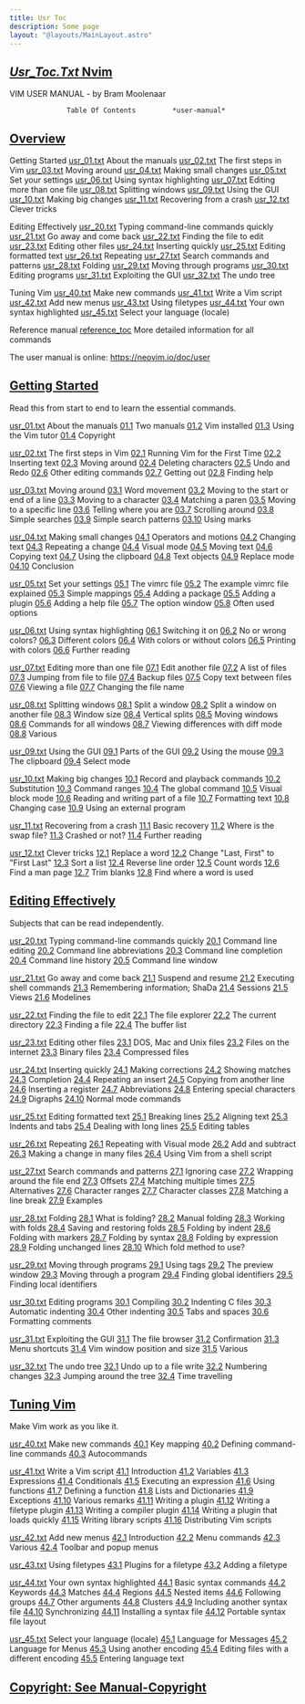 ```yaml
---
title: Usr Toc
description: Some page
layout: "@layouts/MainLayout.astro"
---
```



## <a id="" class="section-title" href="#">*Usr_Toc.Txt*	Nvim</a> 

VIM USER MANUAL - by Bram Moolenaar

			      Table Of Contents			*user-manual*


## <a id="" class="section-title" href="#">Overview</a> 

Getting Started
[usr_01.txt](#usr_01.txt)  About the manuals
[usr_02.txt](#usr_02.txt)  The first steps in Vim
[usr_03.txt](#usr_03.txt)  Moving around
[usr_04.txt](#usr_04.txt)  Making small changes
[usr_05.txt](#usr_05.txt)  Set your settings
[usr_06.txt](#usr_06.txt)  Using syntax highlighting
[usr_07.txt](#usr_07.txt)  Editing more than one file
[usr_08.txt](#usr_08.txt)  Splitting windows
[usr_09.txt](#usr_09.txt)  Using the GUI
[usr_10.txt](#usr_10.txt)  Making big changes
[usr_11.txt](#usr_11.txt)  Recovering from a crash
[usr_12.txt](#usr_12.txt)  Clever tricks

Editing Effectively
[usr_20.txt](#usr_20.txt)  Typing command-line commands quickly
[usr_21.txt](#usr_21.txt)  Go away and come back
[usr_22.txt](#usr_22.txt)  Finding the file to edit
[usr_23.txt](#usr_23.txt)  Editing other files
[usr_24.txt](#usr_24.txt)  Inserting quickly
[usr_25.txt](#usr_25.txt)  Editing formatted text
[usr_26.txt](#usr_26.txt)  Repeating
[usr_27.txt](#usr_27.txt)  Search commands and patterns
[usr_28.txt](#usr_28.txt)  Folding
[usr_29.txt](#usr_29.txt)  Moving through programs
[usr_30.txt](#usr_30.txt)  Editing programs
[usr_31.txt](#usr_31.txt)  Exploiting the GUI
[usr_32.txt](#usr_32.txt)  The undo tree

Tuning Vim
[usr_40.txt](#usr_40.txt)  Make new commands
[usr_41.txt](#usr_41.txt)  Write a Vim script
[usr_42.txt](#usr_42.txt)  Add new menus
[usr_43.txt](#usr_43.txt)  Using filetypes
[usr_44.txt](#usr_44.txt)  Your own syntax highlighted
[usr_45.txt](#usr_45.txt)  Select your language (locale)


Reference manual
[reference_toc](#reference_toc)     More detailed information for all commands

The user manual is online:
	https://neovim.io/doc/user


## <a id="" class="section-title" href="#">Getting Started</a> 

Read this from start to end to learn the essential commands.

[usr_01.txt](#usr_01.txt)  About the manuals
		[01.1](#01.1)	Two manuals
		[01.2](#01.2)	Vim installed
		[01.3](#01.3)	Using the Vim tutor
		[01.4](#01.4)	Copyright

[usr_02.txt](#usr_02.txt)  The first steps in Vim
		[02.1](#02.1)	Running Vim for the First Time
		[02.2](#02.2)	Inserting text
		[02.3](#02.3)	Moving around
		[02.4](#02.4)	Deleting characters
		[02.5](#02.5)	Undo and Redo
		[02.6](#02.6)	Other editing commands
		[02.7](#02.7)	Getting out
		[02.8](#02.8)	Finding help

[usr_03.txt](#usr_03.txt)  Moving around
		[03.1](#03.1)	Word movement
		[03.2](#03.2)	Moving to the start or end of a line
		[03.3](#03.3)	Moving to a character
		[03.4](#03.4)	Matching a paren
		[03.5](#03.5)	Moving to a specific line
		[03.6](#03.6)	Telling where you are
		[03.7](#03.7)	Scrolling around
		[03.8](#03.8)	Simple searches
		[03.9](#03.9)	Simple search patterns
		[03.10](#03.10)	Using marks

[usr_04.txt](#usr_04.txt)  Making small changes
		[04.1](#04.1)	Operators and motions
		[04.2](#04.2)	Changing text
		[04.3](#04.3)	Repeating a change
		[04.4](#04.4)	Visual mode
		[04.5](#04.5)	Moving text
		[04.6](#04.6)	Copying text
		[04.7](#04.7)	Using the clipboard
		[04.8](#04.8)	Text objects
		[04.9](#04.9)	Replace mode
		[04.10](#04.10)	Conclusion

[usr_05.txt](#usr_05.txt)  Set your settings
		[05.1](#05.1)	The vimrc file
		[05.2](#05.2)	The example vimrc file explained
		[05.3](#05.3)	Simple mappings
		[05.4](#05.4)	Adding a package
		[05.5](#05.5)	Adding a plugin
		[05.6](#05.6)	Adding a help file
		[05.7](#05.7)	The option window
		[05.8](#05.8)	Often used options

[usr_06.txt](#usr_06.txt)  Using syntax highlighting
		[06.1](#06.1)	Switching it on
		[06.2](#06.2)	No or wrong colors?
		[06.3](#06.3)	Different colors
		[06.4](#06.4)	With colors or without colors
		[06.5](#06.5)	Printing with colors
		[06.6](#06.6)	Further reading

[usr_07.txt](#usr_07.txt)  Editing more than one file
		[07.1](#07.1)	Edit another file
		[07.2](#07.2)	A list of files
		[07.3](#07.3)	Jumping from file to file
		[07.4](#07.4)	Backup files
		[07.5](#07.5)	Copy text between files
		[07.6](#07.6)	Viewing a file
		[07.7](#07.7)	Changing the file name

[usr_08.txt](#usr_08.txt)  Splitting windows
		[08.1](#08.1)	Split a window
		[08.2](#08.2)	Split a window on another file
		[08.3](#08.3)	Window size
		[08.4](#08.4)	Vertical splits
		[08.5](#08.5)	Moving windows
		[08.6](#08.6)	Commands for all windows
		[08.7](#08.7)	Viewing differences with diff mode
		[08.8](#08.8)	Various

[usr_09.txt](#usr_09.txt)  Using the GUI
		[09.1](#09.1)	Parts of the GUI
		[09.2](#09.2)	Using the mouse
		[09.3](#09.3)	The clipboard
		[09.4](#09.4)	Select mode

[usr_10.txt](#usr_10.txt)  Making big changes
		[10.1](#10.1)	Record and playback commands
		[10.2](#10.2)	Substitution
		[10.3](#10.3)	Command ranges
		[10.4](#10.4)	The global command
		[10.5](#10.5)	Visual block mode
		[10.6](#10.6)	Reading and writing part of a file
		[10.7](#10.7)	Formatting text
		[10.8](#10.8)	Changing case
		[10.9](#10.9)	Using an external program

[usr_11.txt](#usr_11.txt)  Recovering from a crash
		[11.1](#11.1)	Basic recovery
		[11.2](#11.2)	Where is the swap file?
		[11.3](#11.3)	Crashed or not?
		[11.4](#11.4)	Further reading

[usr_12.txt](#usr_12.txt)  Clever tricks
		[12.1](#12.1)	Replace a word
		[12.2](#12.2)	Change "Last, First" to "First Last"
		[12.3](#12.3)	Sort a list
		[12.4](#12.4)	Reverse line order
		[12.5](#12.5)	Count words
		[12.6](#12.6)	Find a man page
		[12.7](#12.7)	Trim blanks
		[12.8](#12.8)	Find where a word is used


## <a id="" class="section-title" href="#">Editing Effectively</a> 

Subjects that can be read independently.

[usr_20.txt](#usr_20.txt)  Typing command-line commands quickly
		[20.1](#20.1)	Command line editing
		[20.2](#20.2)	Command line abbreviations
		[20.3](#20.3)	Command line completion
		[20.4](#20.4)	Command line history
		[20.5](#20.5)	Command line window

[usr_21.txt](#usr_21.txt)  Go away and come back
		[21.1](#21.1)	Suspend and resume
		[21.2](#21.2)	Executing shell commands
		[21.3](#21.3)	Remembering information; ShaDa
		[21.4](#21.4)	Sessions
		[21.5](#21.5)	Views
		[21.6](#21.6)	Modelines

[usr_22.txt](#usr_22.txt)  Finding the file to edit
		[22.1](#22.1)	The file explorer
		[22.2](#22.2)	The current directory
		[22.3](#22.3)	Finding a file
		[22.4](#22.4)	The buffer list

[usr_23.txt](#usr_23.txt)  Editing other files
		[23.1](#23.1)	DOS, Mac and Unix files
		[23.2](#23.2)	Files on the internet
		[23.3](#23.3)	Binary files
		[23.4](#23.4)	Compressed files

[usr_24.txt](#usr_24.txt)  Inserting quickly
		[24.1](#24.1)	Making corrections
		[24.2](#24.2)	Showing matches
		[24.3](#24.3)	Completion
		[24.4](#24.4)	Repeating an insert
		[24.5](#24.5)	Copying from another line
		[24.6](#24.6)	Inserting a register
		[24.7](#24.7)	Abbreviations
		[24.8](#24.8)	Entering special characters
		[24.9](#24.9)	Digraphs
		[24.10](#24.10)	Normal mode commands

[usr_25.txt](#usr_25.txt)  Editing formatted text
		[25.1](#25.1)	Breaking lines
		[25.2](#25.2)	Aligning text
		[25.3](#25.3)	Indents and tabs
		[25.4](#25.4)	Dealing with long lines
		[25.5](#25.5)	Editing tables

[usr_26.txt](#usr_26.txt)  Repeating
		[26.1](#26.1)	Repeating with Visual mode
		[26.2](#26.2)	Add and subtract
		[26.3](#26.3)	Making a change in many files
		[26.4](#26.4)	Using Vim from a shell script

[usr_27.txt](#usr_27.txt)  Search commands and patterns
		[27.1](#27.1)	Ignoring case
		[27.2](#27.2)	Wrapping around the file end
		[27.3](#27.3)	Offsets
		[27.4](#27.4)	Matching multiple times
		[27.5](#27.5)	Alternatives
		[27.6](#27.6)	Character ranges
		[27.7](#27.7)	Character classes
		[27.8](#27.8)	Matching a line break
		[27.9](#27.9)	Examples

[usr_28.txt](#usr_28.txt)  Folding
		[28.1](#28.1)	What is folding?
		[28.2](#28.2)	Manual folding
		[28.3](#28.3)	Working with folds
		[28.4](#28.4)	Saving and restoring folds
		[28.5](#28.5)	Folding by indent
		[28.6](#28.6)	Folding with markers
		[28.7](#28.7)	Folding by syntax
		[28.8](#28.8)	Folding by expression
		[28.9](#28.9)	Folding unchanged lines
		[28.10](#28.10)	Which fold method to use?

[usr_29.txt](#usr_29.txt)  Moving through programs
		[29.1](#29.1)	Using tags
		[29.2](#29.2)	The preview window
		[29.3](#29.3)	Moving through a program
		[29.4](#29.4)	Finding global identifiers
		[29.5](#29.5)	Finding local identifiers

[usr_30.txt](#usr_30.txt)  Editing programs
		[30.1](#30.1)	Compiling
		[30.2](#30.2)	Indenting C files
		[30.3](#30.3)	Automatic indenting
		[30.4](#30.4)	Other indenting
		[30.5](#30.5)	Tabs and spaces
		[30.6](#30.6)	Formatting comments

[usr_31.txt](#usr_31.txt)  Exploiting the GUI
		[31.1](#31.1)	The file browser
		[31.2](#31.2)	Confirmation
		[31.3](#31.3)	Menu shortcuts
		[31.4](#31.4)	Vim window position and size
		[31.5](#31.5)	Various

[usr_32.txt](#usr_32.txt)  The undo tree
		[32.1](#32.1)	Undo up to a file write
		[32.2](#32.2)	Numbering changes
		[32.3](#32.3)	Jumping around the tree
		[32.4](#32.4)	Time travelling


## <a id="" class="section-title" href="#">Tuning Vim</a> 

Make Vim work as you like it.

[usr_40.txt](#usr_40.txt)  Make new commands
		[40.1](#40.1)	Key mapping
		[40.2](#40.2)	Defining command-line commands
		[40.3](#40.3)	Autocommands

[usr_41.txt](#usr_41.txt)  Write a Vim script
		[41.1](#41.1)	Introduction
		[41.2](#41.2)	Variables
		[41.3](#41.3)	Expressions
		[41.4](#41.4)	Conditionals
		[41.5](#41.5)	Executing an expression
		[41.6](#41.6)	Using functions
		[41.7](#41.7)	Defining a function
		[41.8](#41.8)	Lists and Dictionaries
		[41.9](#41.9)	Exceptions
		[41.10](#41.10)	Various remarks
		[41.11](#41.11)	Writing a plugin
		[41.12](#41.12)	Writing a filetype plugin
		[41.13](#41.13)	Writing a compiler plugin
		[41.14](#41.14)	Writing a plugin that loads quickly
		[41.15](#41.15)	Writing library scripts
		[41.16](#41.16)	Distributing Vim scripts

[usr_42.txt](#usr_42.txt)  Add new menus
		[42.1](#42.1)	Introduction
		[42.2](#42.2)	Menu commands
		[42.3](#42.3)	Various
		[42.4](#42.4)	Toolbar and popup menus

[usr_43.txt](#usr_43.txt)  Using filetypes
		[43.1](#43.1)	Plugins for a filetype
		[43.2](#43.2)	Adding a filetype

[usr_44.txt](#usr_44.txt)  Your own syntax highlighted
		[44.1](#44.1)	Basic syntax commands
		[44.2](#44.2)	Keywords
		[44.3](#44.3)	Matches
		[44.4](#44.4)	Regions
		[44.5](#44.5)	Nested items
		[44.6](#44.6)	Following groups
		[44.7](#44.7)	Other arguments
		[44.8](#44.8)	Clusters
		[44.9](#44.9)	Including another syntax file
		[44.10](#44.10)	Synchronizing
		[44.11](#44.11)	Installing a syntax file
		[44.12](#44.12)	Portable syntax file layout

[usr_45.txt](#usr_45.txt)  Select your language (locale)
		[45.1](#45.1)	Language for Messages
		[45.2](#45.2)	Language for Menus
		[45.3](#45.3)	Using another encoding
		[45.4](#45.4)	Editing files with a different encoding
		[45.5](#45.5)	Entering language text


## <a id="vim:tw&#x3D;78:ts&#x3D;8:noet:ft&#x3D;help:norl:" class="section-title" href="#vim:tw&#x3D;78:ts&#x3D;8:noet:ft&#x3D;help:norl:">Copyright: See [Manual-Copyright](#Manual-Copyright)</a> 



